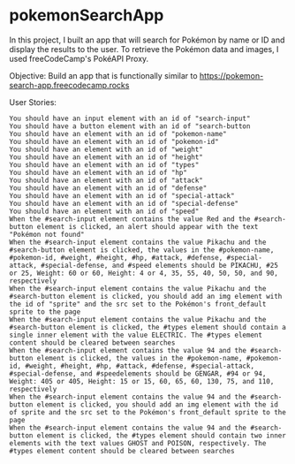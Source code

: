 # pokemonSearchApp

In this project, I built an app that will search for Pokémon by name or ID and display the results to the user. To retrieve the Pokémon data and images, I used freeCodeCamp's PokéAPI Proxy.

Objective: Build an app that is functionally similar to https://pokemon-search-app.freecodecamp.rocks

User Stories:

    You should have an input element with an id of "search-input"
    You should have a button element with an id of "search-button
    You should have an element with an id of "pokemon-name"
    You should have an element with an id of "pokemon-id"
    You should have an element with an id of "weight"
    You should have an element with an id of "height"
    You should have an element with an id of "types"
    You should have an element with an id of "hp"
    You should have an element with an id of "attack"
    You should have an element with an id of "defense"
    You should have an element with an id of "special-attack"
    You should have an element with an id of "special-defense"
    You should have an element with an id of "speed"
    When the #search-input element contains the value Red and the #search-button element is clicked, an alert should appear with the text "Pokémon not found"
    When the #search-input element contains the value Pikachu and the #search-button element is clicked, the values in the #pokemon-name, #pokemon-id, #weight, #height, #hp, #attack, #defense, #special-attack, #special-defense, and #speed elements should be PIKACHU, #25 or 25, Weight: 60 or 60, Height: 4 or 4, 35, 55, 40, 50, 50, and 90, respectively
    When the #search-input element contains the value Pikachu and the #search-button element is clicked, you should add an img element with the id of "sprite" and the src set to the Pokémon's front_default sprite to the page
    When the #search-input element contains the value Pikachu and the #search-button element is clicked, the #types element should contain a single inner element with the value ELECTRIC. The #types element content should be cleared between searches
    When the #search-input element contains the value 94 and the #search-button element is clicked, the values in the #pokemon-name, #pokemon-id, #weight, #height, #hp, #attack, #defense, #special-attack, #special-defense, and #speedelements should be GENGAR, #94 or 94, Weight: 405 or 405, Height: 15 or 15, 60, 65, 60, 130, 75, and 110, respectively
    When the #search-input element contains the value 94 and the #search-button element is clicked, you should add an img element with the id of sprite and the src set to the Pokémon's front_default sprite to the page
    When the #search-input element contains the value 94 and the #search-button element is clicked, the #types element should contain two inner elements with the text values GHOST and POISON, respectively. The #types element content should be cleared between searches
